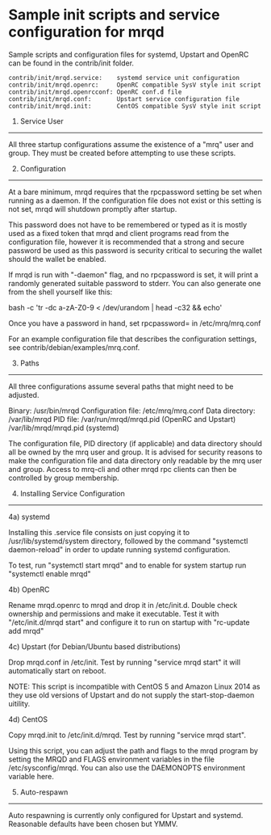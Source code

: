 Sample init scripts and service configuration for mrqd
==========================================================

Sample scripts and configuration files for systemd, Upstart and OpenRC
can be found in the contrib/init folder.

    contrib/init/mrqd.service:    systemd service unit configuration
    contrib/init/mrqd.openrc:     OpenRC compatible SysV style init script
    contrib/init/mrqd.openrcconf: OpenRC conf.d file
    contrib/init/mrqd.conf:       Upstart service configuration file
    contrib/init/mrqd.init:       CentOS compatible SysV style init script

1. Service User
---------------------------------

All three startup configurations assume the existence of a "mrq" user
and group.  They must be created before attempting to use these scripts.

2. Configuration
---------------------------------

At a bare minimum, mrqd requires that the rpcpassword setting be set
when running as a daemon.  If the configuration file does not exist or this
setting is not set, mrqd will shutdown promptly after startup.

This password does not have to be remembered or typed as it is mostly used
as a fixed token that mrqd and client programs read from the configuration
file, however it is recommended that a strong and secure password be used
as this password is security critical to securing the wallet should the
wallet be enabled.

If mrqd is run with "-daemon" flag, and no rpcpassword is set, it will
print a randomly generated suitable password to stderr.  You can also
generate one from the shell yourself like this:

bash -c 'tr -dc a-zA-Z0-9 < /dev/urandom | head -c32 && echo'

Once you have a password in hand, set rpcpassword= in /etc/mrq/mrq.conf

For an example configuration file that describes the configuration settings,
see contrib/debian/examples/mrq.conf.

3. Paths
---------------------------------

All three configurations assume several paths that might need to be adjusted.

Binary:              /usr/bin/mrqd
Configuration file:  /etc/mrq/mrq.conf
Data directory:      /var/lib/mrqd
PID file:            /var/run/mrqd/mrqd.pid (OpenRC and Upstart)
                     /var/lib/mrqd/mrqd.pid (systemd)

The configuration file, PID directory (if applicable) and data directory
should all be owned by the mrq user and group.  It is advised for security
reasons to make the configuration file and data directory only readable by the
mrq user and group.  Access to mrq-cli and other mrqd rpc clients
can then be controlled by group membership.

4. Installing Service Configuration
-----------------------------------

4a) systemd

Installing this .service file consists on just copying it to
/usr/lib/systemd/system directory, followed by the command
"systemctl daemon-reload" in order to update running systemd configuration.

To test, run "systemctl start mrqd" and to enable for system startup run
"systemctl enable mrqd"

4b) OpenRC

Rename mrqd.openrc to mrqd and drop it in /etc/init.d.  Double
check ownership and permissions and make it executable.  Test it with
"/etc/init.d/mrqd start" and configure it to run on startup with
"rc-update add mrqd"

4c) Upstart (for Debian/Ubuntu based distributions)

Drop mrqd.conf in /etc/init.  Test by running "service mrqd start"
it will automatically start on reboot.

NOTE: This script is incompatible with CentOS 5 and Amazon Linux 2014 as they
use old versions of Upstart and do not supply the start-stop-daemon uitility.

4d) CentOS

Copy mrqd.init to /etc/init.d/mrqd. Test by running "service mrqd start".

Using this script, you can adjust the path and flags to the mrqd program by
setting the MRQD and FLAGS environment variables in the file
/etc/sysconfig/mrqd. You can also use the DAEMONOPTS environment variable here.

5. Auto-respawn
-----------------------------------

Auto respawning is currently only configured for Upstart and systemd.
Reasonable defaults have been chosen but YMMV.
